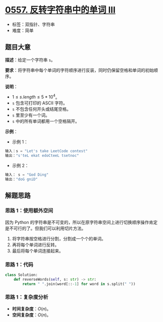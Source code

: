# [0557. 反转字符串中的单词 III](https://leetcode.cn/problems/reverse-words-in-a-string-iii/)

- 标签：双指针、字符串
- 难度：简单

## 题目大意

**描述**：给定一个字符串 `s`。

**要求**：将字符串中每个单词的字符顺序进行反装，同时仍保留空格和单词的初始顺序。

**说明**：

- $1 \le s.length \le 5 * 10^4$。
- `s` 包含可打印的 ASCII 字符。
- `s` 不包含任何开头或结尾空格。
- `s` 里至少有一个词。
- `s` 中的所有单词都用一个空格隔开。

**示例**：

- 示例 1：

```Python
输入：s = "Let's take LeetCode contest"
输出："s'teL ekat edoCteeL tsetnoc"
```

- 示例 2：

```Python
输入： s = "God Ding"
输出："doG gniD"
```

## 解题思路

### 思路 1：使用额外空间

因为 Python 的字符串是不可变的，所以在原字符串空间上进行切换顺序操作肯定是不可行的了。但我们可以利用切片方法。

1. 将字符串按空格进行分割，分割成一个个的单词。
2. 再将每个单词进行反转。
3. 最后将每个单词连接起来。

### 思路 1：代码

```Python
class Solution:
    def reverseWords(self, s: str) -> str:
        return " ".join(word[::-1] for word in s.split(" "))
```

### 思路 1：复杂度分析

- **时间复杂度**：$O(n)$。
- **空间复杂度**：$O(n)$。